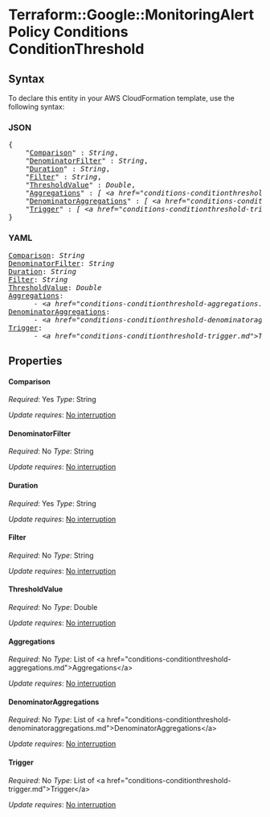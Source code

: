 # Terraform::Google::MonitoringAlertPolicy Conditions ConditionThreshold

## Syntax

To declare this entity in your AWS CloudFormation template, use the following syntax:

### JSON

<pre>
{
    "<a href="#comparison" title="Comparison">Comparison</a>" : <i>String</i>,
    "<a href="#denominatorfilter" title="DenominatorFilter">DenominatorFilter</a>" : <i>String</i>,
    "<a href="#duration" title="Duration">Duration</a>" : <i>String</i>,
    "<a href="#filter" title="Filter">Filter</a>" : <i>String</i>,
    "<a href="#thresholdvalue" title="ThresholdValue">ThresholdValue</a>" : <i>Double</i>,
    "<a href="#aggregations" title="Aggregations">Aggregations</a>" : <i>[ &lt;a href=&#34;conditions-conditionthreshold-aggregations.md&#34;&gt;Aggregations&lt;/a&gt;, ... ]</i>,
    "<a href="#denominatoraggregations" title="DenominatorAggregations">DenominatorAggregations</a>" : <i>[ &lt;a href=&#34;conditions-conditionthreshold-denominatoraggregations.md&#34;&gt;DenominatorAggregations&lt;/a&gt;, ... ]</i>,
    "<a href="#trigger" title="Trigger">Trigger</a>" : <i>[ &lt;a href=&#34;conditions-conditionthreshold-trigger.md&#34;&gt;Trigger&lt;/a&gt;, ... ]</i>
}
</pre>

### YAML

<pre>
<a href="#comparison" title="Comparison">Comparison</a>: <i>String</i>
<a href="#denominatorfilter" title="DenominatorFilter">DenominatorFilter</a>: <i>String</i>
<a href="#duration" title="Duration">Duration</a>: <i>String</i>
<a href="#filter" title="Filter">Filter</a>: <i>String</i>
<a href="#thresholdvalue" title="ThresholdValue">ThresholdValue</a>: <i>Double</i>
<a href="#aggregations" title="Aggregations">Aggregations</a>: <i>
      - &lt;a href=&#34;conditions-conditionthreshold-aggregations.md&#34;&gt;Aggregations&lt;/a&gt;</i>
<a href="#denominatoraggregations" title="DenominatorAggregations">DenominatorAggregations</a>: <i>
      - &lt;a href=&#34;conditions-conditionthreshold-denominatoraggregations.md&#34;&gt;DenominatorAggregations&lt;/a&gt;</i>
<a href="#trigger" title="Trigger">Trigger</a>: <i>
      - &lt;a href=&#34;conditions-conditionthreshold-trigger.md&#34;&gt;Trigger&lt;/a&gt;</i>
</pre>

## Properties

#### Comparison

_Required_: Yes
_Type_: String

_Update requires_: [No interruption](https://docs.aws.amazon.com/AWSCloudFormation/latest/UserGuide/using-cfn-updating-stacks-update-behaviors.html#update-no-interrupt)

#### DenominatorFilter

_Required_: No
_Type_: String

_Update requires_: [No interruption](https://docs.aws.amazon.com/AWSCloudFormation/latest/UserGuide/using-cfn-updating-stacks-update-behaviors.html#update-no-interrupt)

#### Duration

_Required_: Yes
_Type_: String

_Update requires_: [No interruption](https://docs.aws.amazon.com/AWSCloudFormation/latest/UserGuide/using-cfn-updating-stacks-update-behaviors.html#update-no-interrupt)

#### Filter

_Required_: No
_Type_: String

_Update requires_: [No interruption](https://docs.aws.amazon.com/AWSCloudFormation/latest/UserGuide/using-cfn-updating-stacks-update-behaviors.html#update-no-interrupt)

#### ThresholdValue

_Required_: No
_Type_: Double

_Update requires_: [No interruption](https://docs.aws.amazon.com/AWSCloudFormation/latest/UserGuide/using-cfn-updating-stacks-update-behaviors.html#update-no-interrupt)

#### Aggregations

_Required_: No
_Type_: List of &lt;a href=&#34;conditions-conditionthreshold-aggregations.md&#34;&gt;Aggregations&lt;/a&gt;

_Update requires_: [No interruption](https://docs.aws.amazon.com/AWSCloudFormation/latest/UserGuide/using-cfn-updating-stacks-update-behaviors.html#update-no-interrupt)

#### DenominatorAggregations

_Required_: No
_Type_: List of &lt;a href=&#34;conditions-conditionthreshold-denominatoraggregations.md&#34;&gt;DenominatorAggregations&lt;/a&gt;

_Update requires_: [No interruption](https://docs.aws.amazon.com/AWSCloudFormation/latest/UserGuide/using-cfn-updating-stacks-update-behaviors.html#update-no-interrupt)

#### Trigger

_Required_: No
_Type_: List of &lt;a href=&#34;conditions-conditionthreshold-trigger.md&#34;&gt;Trigger&lt;/a&gt;

_Update requires_: [No interruption](https://docs.aws.amazon.com/AWSCloudFormation/latest/UserGuide/using-cfn-updating-stacks-update-behaviors.html#update-no-interrupt)

